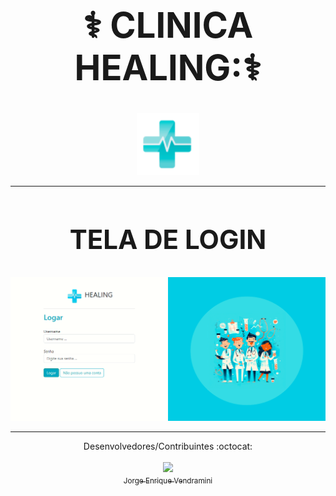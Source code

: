 # <div align="center"><h1>:medical_symbol: CLINICA HEALING::medical_symbol:</h1></div>


 <p align="center">
  <img src="templates/static/geral/img/logo.png" alt="logo" style="width: 100px;">
</p>

___

# <div align="center"><h2> TELA DE LOGIN </h2></div>
![TELA LOGIN](logar.png)

___

<div align="center">Desenvolvedores/Contribuintes :octocat:

 [<img src="https://avatars.githubusercontent.com/u/7544824?s=96&v=4" width=115  align="center"><br><sub>Jorge Enrique Vendramini</sub>](https://github.com/jorgevendramini)
 </div>
